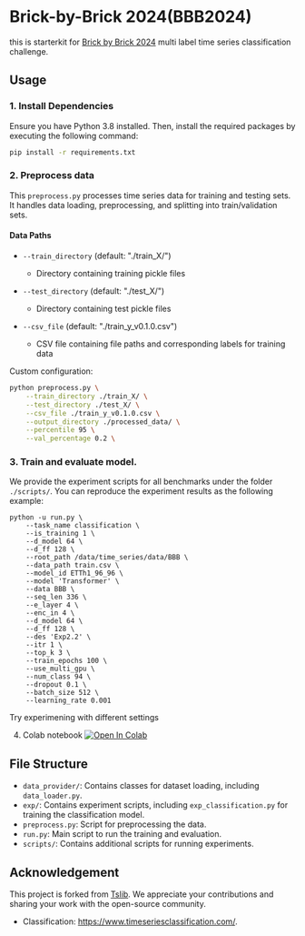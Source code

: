 # Brick-by-Brick 2024(BBB2024)

this is starterkit for [Brick by Brick 2024](https://www.aicrowd.com/challenges/brick-by-brick-2024) multi label time series classification challenge.

## Usage

### 1. Install Dependencies

Ensure you have Python 3.8 installed. Then, install the required packages by executing the following command:

```sh
pip install -r requirements.txt
```

### 2. Preprocess data

 This `preprocess.py` processes time series data for training and testing sets. It handles data loading, preprocessing, and splitting into train/validation sets.

#### Data Paths

- `--train_directory` (default: "./train_X/")

  - Directory containing training pickle files

- `--test_directory` (default: "./test_X/")

  - Directory containing test pickle files

- `--csv_file` (default: "./train_y_v0.1.0.csv")
  - CSV file containing file paths and corresponding labels for training data

Custom configuration:

```bash
python preprocess.py \
    --train_directory ./train_X/ \
    --test_directory ./test_X/ \
    --csv_file ./train_y_v0.1.0.csv \
    --output_directory ./processed_data/ \
    --percentile 95 \
    --val_percentage 0.2 \
```

### 3. Train and evaluate model.
 We provide the experiment scripts for all benchmarks under the folder `./scripts/`. You can reproduce the experiment results as the following example:

```
python -u run.py \
    --task_name classification \
    --is_training 1 \
    --d_model 64 \
    --d_ff 128 \
    --root_path /data/time_series/data/BBB \
    --data_path train.csv \
    --model_id ETTh1_96_96 \
    --model 'Transformer' \
    --data BBB \
    --seq_len 336 \
    --e_layer 4 \
    --enc_in 4 \
    --d_model 64 \
    --d_ff 128 \
    --des 'Exp2.2' \
    --itr 1 \
    --top_k 3 \
    --train_epochs 100 \
    --use_multi_gpu \
    --num_class 94 \
    --dropout 0.1 \
    --batch_size 512 \
    --learning_rate 0.001
```
Try experimening with different settings

4. Colab notebook
   <a href="https://colab.research.google.com/drive/1Bs6aE5gSlM_K0IKH3x2AcvVmuzrpjmzt#scrollTo=DoX7_j6K6T7z" target="_parent"><img src="https://colab.research.google.com/assets/colab-badge.svg" alt="Open In Colab"/></a>
   
  ## File Structure

  - `data_provider/`: Contains classes for dataset loading, including `data_loader.py`.
  - `exp/`: Contains experiment scripts, including `exp_classification.py` for training the classification model.
  - `preprocess.py`: Script for preprocessing the data.
  - `run.py`: Main script to run the training and evaluation.
  - `scripts/`: Contains additional scripts for running experiments.

## Acknowledgement

This project is forked from [Tslib](https://github.com/thuml/Time-Series-Library/). We appreciate your contributions and sharing your work with the open-source community.

- Classification: https://www.timeseriesclassification.com/.
